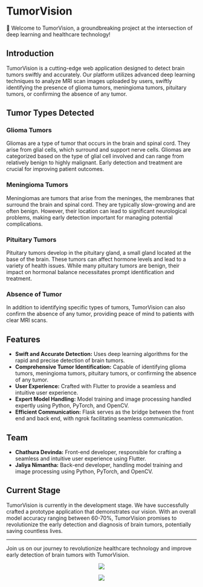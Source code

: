 # TumorVision

🧠 Welcome to TumorVision, a groundbreaking project at the intersection of deep learning and healthcare technology!

## Introduction

TumorVision is a cutting-edge web application designed to detect brain tumors swiftly and accurately. Our platform utilizes advanced deep learning techniques to analyze MRI scan images uploaded by users, swiftly identifying the presence of glioma tumors, meningioma tumors, pituitary tumors, or confirming the absence of any tumor.

## Tumor Types Detected

### Glioma Tumors
Gliomas are a type of tumor that occurs in the brain and spinal cord. They arise from glial cells, which surround and support nerve cells. Gliomas are categorized based on the type of glial cell involved and can range from relatively benign to highly malignant. Early detection and treatment are crucial for improving patient outcomes.

### Meningioma Tumors
Meningiomas are tumors that arise from the meninges, the membranes that surround the brain and spinal cord. They are typically slow-growing and are often benign. However, their location can lead to significant neurological problems, making early detection important for managing potential complications.

### Pituitary Tumors
Pituitary tumors develop in the pituitary gland, a small gland located at the base of the brain. These tumors can affect hormone levels and lead to a variety of health issues. While many pituitary tumors are benign, their impact on hormonal balance necessitates prompt identification and treatment.

### Absence of Tumor
In addition to identifying specific types of tumors, TumorVision can also confirm the absence of any tumor, providing peace of mind to patients with clear MRI scans.

## Features

- **Swift and Accurate Detection:** Uses deep learning algorithms for the rapid and precise detection of brain tumors.
- **Comprehensive Tumor Identification:** Capable of identifying glioma tumors, meningioma tumors, pituitary tumors, or confirming the absence of any tumor.
- **User Experience:** Crafted with Flutter to provide a seamless and intuitive user experience.
- **Expert Model Handling:** Model training and image processing handled expertly using Python, PyTorch, and OpenCV.
- **Efficient Communication:** Flask serves as the bridge between the front end and back end, with ngrok facilitating seamless communication.

## Team

- **Chathura Devinda:** Front-end developer, responsible for crafting a seamless and intuitive user experience using Flutter.
- **Jaliya Nimantha:** Back-end developer, handling model training and image processing using Python, PyTorch, and OpenCV.

## Current Stage

TumorVision is currently in the development stage. We have successfully crafted a prototype application that demonstrates our vision. With an overall model accuracy ranging between 60-70%, TumorVision promises to revolutionize the early detection and diagnosis of brain tumors, potentially saving countless lives.

---

Join us on our journey to revolutionize healthcare technology and improve early detection of brain tumors with TumorVision.

<p align="center">
  <img src="https://github.com/jaliyanimanthako/TumorVision/assets/161110418/dd668d64-81f2-4e97-897e-049a40cbb29e" >
</p>

<p align="center">
  <img src="https://github.com/jaliyanimanthako/TumorVision/assets/161110418/c5a81a08-1700-48fe-b96c-4724488a1670" >
</p>

